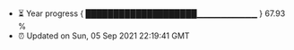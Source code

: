 - ⏳ Year progress { ████████████████████▁▁▁▁▁▁▁▁▁▁ } 67.93 %
- ⏰ Updated on Sun, 05 Sep 2021 22:19:41 GMT


